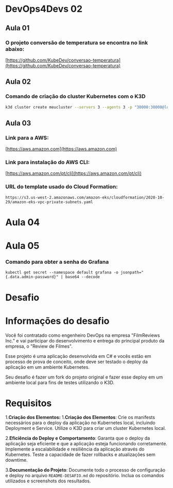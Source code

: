 # DevOps4Devs 02

## Aula 01
### O projeto conversão de temperatura se encontra no link abaixo:

[https://github.com/KubeDev/conversao-temperatura](https://github.com/KubeDev/conversao-temperatura)

## Aula 02
### Comando de criação do cluster Kubernetes com o K3D
```bash
k3d cluster create meucluster --servers 3 --agents 3 -p "30000:30000@loadbalancer"
```


## Aula 03

### Link para a AWS:

[https://aws.amazon.com](https://aws.amazon.com)

### Link para instalação do AWS CLI:

[https://aws.amazon.com/pt/cli](https://aws.amazon.com/pt/cli)

### URL do template usado do Cloud Formation:
```
https://s3.us-west-2.amazonaws.com/amazon-eks/cloudformation/2020-10-29/amazon-eks-vpc-private-subnets.yaml
```

# Aula 04

# Aula 05 

### Comando para obter a senha do Grafana
```
kubectl get secret --namespace default grafana -o jsonpath="{.data.admin-password}" | base64 --decode
```


# Desafio

# Informações do desafio
Você foi contratado como engenheiro DevOps na empresa "FilmReviews Inc." e vai participar do desenvolvimento e entrega do principal produto da empresa, o "Review de Filmes".

Esse projeto é uma aplicação desenvolvida em C# e vocês estão em processo de prova de conceito, onde deve ser testado o deploy da aplicação em um ambiente Kubernetes.

Seu desafio é fazer um fork do projeto original e fazer esse deploy em um ambiente local para fins de testes utilizando o K3D.

# Requisitos
1.**Criação dos Elementos:**
1.**Criação dos Elementos**:
Crie os manifests necessários para o deploy da aplicação no Kubernetes local, incluindo Deployment e Service.
Utilize o K3D para criar um cluster Kubernetes local.

2.**Eficiência do Deploy e Comportamento**:
Garanta que o deploy da aplicação seja eficiente e que a aplicação esteja funcionando corretamente.
Implemente a escalabilidade e resiliência da aplicação através do Kubernetes.
Teste a capacidade de fazer rollbacks e atualizações sem downtime.

3.**Documentação do Projeto**:
Documente todo o processo de configuração e deploy no arquivo `README-DESAFIO.md` do repositório.
Inclua os comandos utilizados e screenshots dos resultados.
